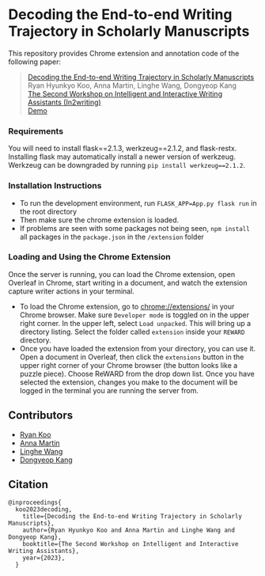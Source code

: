 # Decoding the End-to-end Writing Trajectory in Scholarly Manuscripts

This repository provides Chrome extension and annotation code of the following paper:

> [Decoding the End-to-end Writing Trajectory in Scholarly Manuscripts](https://arxiv.org/pdf/2304.00121.pdf) <br>
> Ryan Hyunkyo Koo, 
Anna Martin, 
Linghe Wang, Dongyeop Kang <br>
> [The Second Workshop on Intelligent and Interactive Writing Assistants (In2writing)](https://in2writing.glitch.me/) <br>
> [Demo](https://minnesotanlp.github.io/REWARD_demo/)



### Requirements
You will need to install flask==2.1.3, werkzeug==2.1.2, and flask-restx. Installing flask may automatically install a newer version of werkzeug. Werkzeug can be downgraded by running `pip install werkzeug==2.1.2`.

### Installation Instructions

* To run the development environment, run `FLASK_APP=App.py flask run` in the root directory
* Then make sure the chrome extension is loaded. 
* If problems are seen with some packages not being seen, `npm install` all packages in the `package.json` in the `/extension` folder

### Loading and Using the Chrome Extension

Once the server is running, you can load the Chrome extension, open Overleaf in Chrome, start writing in a document, and watch the extension capture writer actions in your terminal.
* To load the Chrome extension, go to [chrome://extensions/](chrome://extensions/) in your Chrome browser. Make sure `Developer mode` is toggled on in the upper right corner. In the upper left, select `Load unpacked`. This will bring up a directory listing. Select the folder called `extension` inside your `REWARD` directory.
* Once you have loaded the extension from your directory, you can use it. Open a document in Overleaf, then click the `extensions` button in the upper right corner of your Chrome browser (the button looks like a puzzle piece). Choose ReWARD from the drop down list. Once you have selected the extension, changes you make to the document will be logged in the terminal you are running the server from. 


## Contributors

* [Ryan Koo](mailto:koo00017@umn.edu)
* [Anna Martin](mailto:mart5877@umn.edu)
* [Linghe Wang](mailto:wang9257@umn.edu)
* [Dongyeop Kang](mailto:dongyeop@umn.edu)


## Citation

```
@inproceedings{
  koo2023decoding,
    title={Decoding the End-to-end Writing Trajectory in Scholarly Manuscripts},
    author={Ryan Hyunkyo Koo and Anna Martin and Linghe Wang and Dongyeop Kang},
    booktitle={The Second Workshop on Intelligent and Interactive Writing Assistants},
    year={2023},
  }
```
